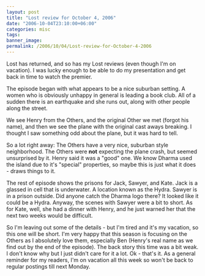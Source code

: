 ```yaml
---
layout: post
title: "Lost review for October 4, 2006"
date: "2006-10-04T23:10:00+06:00"
categories: misc 
tags: 
banner_image: 
permalink: /2006/10/04/Lost-review-for-October-4-2006
---
```


Lost has returned, and so has my Lost reviews (even though I'm on vacation). I was lucky enough to be able to do my presentation and get back in time to watch the premier. 

The episode began with what appears to be a nice suburban setting. A women who is obviously unhappy in general is leading a book club. All of a sudden there is an earthquake and she runs out, along with other people along the street.
<!--more-->
We see Henry from the Others, and the original Other we met (forgot his name), and then we see the plane with the original cast aways breaking. I thought I saw something odd about the plane, but it was hard to tell. 

So a lot right away: The Others have a very nice, suburban style neighborhood. The Others were <b>not</b> expecting the plane crash, but seemed unsurprised by it. Henry said it was a "good" one. We know Dharma used the island due to it's "special" properties, so maybe this is just what it does - draws things to it. 

The rest of episode shows the prisons for Jack, Sawyer, and Kate. Jack is a glassed in cell that is underwater. A location known as the Hydra. Sawyer is in a prison outside. Did anyone catch the Dharma logo there? It looked like it could be a Hydra. Anyway, the scenes with Sawyer were a bit to short. As for Kate, well, she had a dinner with Henry, and he just warned her that the next two weeks would be difficult. 

So I'm leaving out some of the details - but I'm tired and it's my vacation, so this one will be short. I'm very happy that this season is focusing on the Others as I absolutely love them, especially Ben (Henry's real name as we find out by the end of the episode). The back story this time was a bit weak. I don't know why but I just didn't care for it a lot. Ok - that's it. As a general reminder for my readers, I'm on vacation all this week so won't be back to regular postings till next Monday.